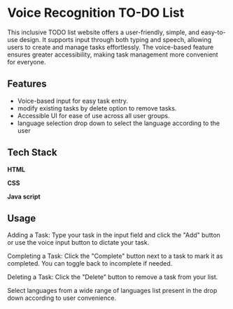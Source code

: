 
# Voice Recognition TO-DO List

This inclusive TODO list website offers a user-friendly, simple, and easy-to-use design. It supports input through both typing and speech, allowing users to create and manage tasks effortlessly. The voice-based feature ensures greater accessibility, making task management more convenient for everyone.




## Features

- Voice-based input for easy task entry.
- modify existing tasks by delete option to remove tasks.
- Accessible UI for ease of use across all user groups.
- language selection drop down to select the language according to the user



## Tech Stack

**HTML** 

**CSS**

**Java script**



## Usage
Adding a Task: Type your task in the input field and click the "Add" button or use the voice input button to dictate your task.


Completing a Task: Click the "Complete" button next to a task to mark it as completed. You can toggle back to incomplete if needed.


Deleting a Task: Click the "Delete" button to remove a task from your list.


Select languages from a wide range of languages list present in the drop down according to user convenience.





